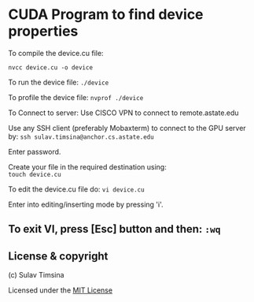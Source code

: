 # CUDA Program to find device properties
To compile the device.cu file:

```nvcc device.cu -o device```

To run the device file:
```./device```


To profile the device file:
```nvprof ./device```

To Connect to server:
Use CISCO VPN to connect to remote.astate.edu

Use any SSH client (preferably Mobaxterm) to connect to the GPU server by:
```ssh sulav.timsina@anchor.cs.astate.edu```

Enter password.

Create your file in the required destination using:  
```touch device.cu```

To edit the device.cu file do:
```vi device.cu```

Enter into editing/inserting mode by pressing 'i'.

To exit VI, press
[Esc] button and then:
```:wq```
---
## License & copyright
 (c) Sulav Timsina
 
 Licensed under the [MIT License](LICENSE.md)

